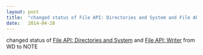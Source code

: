 ```yaml
---
layout: post
title:  "changed status of File API: Directories and System and File API: Writer from WD to NOTE"
date:   2014-04-28
---
```


changed status of [File API: Directories and System](/spec/file-system-api) and [File API: Writer](http://dret.typepad.com/dretblog/2010/04/html5-file-writer-api.html) from WD to NOTE

